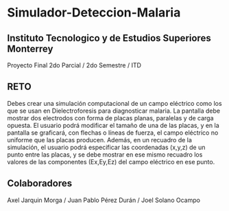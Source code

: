 # Simulador-Deteccion-Malaria
## Instituto Tecnologico y de Estudios Superiores Monterrey
Proyecto Final 2do Parcial / 2do Semestre / ITD

## RETO
Debes crear una simulación computacional de un campo eléctrico como los que se usan en Dielectroforesis 
para diagnosticar malaria. La pantalla debe mostrar dos electrodos con forma de placas planas, paralelas 
y de carga opuesta. El usuario podrá modificar el tamaño de una de las placas, y en la pantalla se graficará, 
con flechas o líneas de fuerza, el campo eléctrico no uniforme que las placas producen. Además, en un 
recuadro de la simulación, el usuario podrá especificar las coordenadas (x,y,z) de un punto entre las placas,
y se debe mostrar en ese mismo recuadro los valores de las componentes (Ex,Ey,Ez) del campo eléctrico en ese punto.
## Colaboradores
Axel Jarquin Morga /
Juan Pablo Pérez Durán /
Joel Solano Ocampo
